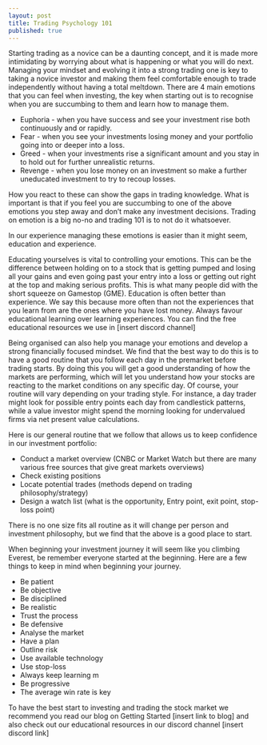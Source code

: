 ```yaml
---
layout: post
title: Trading Psychology 101
published: true
---
```


Starting trading as a novice can be a daunting concept, and it is made more intimidating by worrying about what is happening or what you will do next. Managing your mindset and evolving it into a strong trading one is key to taking a novice investor and making them feel comfortable enough to trade independently without having a total meltdown. There are 4 main emotions that you can feel when investing, the key when starting out is to recognise when you are succumbing to them and learn how to manage them. 

* Euphoria - when you have success and see your investment rise both continuously and or rapidly.
* Fear - when you see your investments losing money and your portfolio going into or deeper into a loss.
* Greed - when your investments rise a significant amount and you stay in to hold out for further unrealistic returns.
* Revenge - when you lose money on an investment so make a further uneducated investment to try to recoup losses.

How you react to these can show the gaps in trading knowledge. What is important is that if you feel you are succumbing to one of the above emotions you step away and don’t make any investment decisions. Trading on emotion is a big no-no and trading 101 is to not do it whatsoever.

In our experience managing these emotions is easier than it might seem, education and experience. 

Educating yourselves is vital to controlling your emotions. This can be the difference between holding on to a stock that is getting pumped and losing all your gains and even going past your entry into a loss or getting out right at the top and making serious profits. This is what many people did with the short squeeze on Gamestop (GME). Education is often better than experience. We say this because more often than not the experiences that you learn from are the ones where you have lost money. Always favour educational learning over learning experiences. You can find the free educational resources we use in [insert discord channel]

Being organised can also help you manage your emotions and develop a strong financially focused mindset. We find that the best way to do this is to have a good routine that you follow each day in the premarket before trading starts. By doing this you will get a good understanding of how the markets are performing, which will let you understand how your stocks are reacting to the market conditions on any specific day. Of course, your routine will vary depending on your trading style. For instance, a day trader might look for possible entry points each day from candlestick patterns, while a value investor might spend the morning looking for undervalued firms via net present value calculations. 


Here is our general routine that we follow that allows us to keep confidence in our investment portfolio:
* Conduct a market overview (CNBC or Market Watch but there are many various free sources that give great markets overviews)
* Check existing positions
* Locate potential trades (methods depend on trading philosophy/strategy)
* Design a watch list (what is the opportunity, Entry point, exit point, stop-loss point)

There is no one size fits all routine as it will change per person and investment philosophy, but we find that the above is a good place to start.

When beginning your investment journey it will seem like you climbing Everest, be remember everyone started at the beginning. Here are a few things to keep in mind when beginning your journey.

* Be patient
* Be objective
* Be disciplined
* Be realistic 
* Trust the process
* Be defensive 
* Analyse the market
* Have a plan 
* Outline risk
* Use available technology
* Use stop-loss
* Always keep learning m
* Be progressive 
* The average win rate is key



To have the best start to investing and trading the stock market we recommend you read our blog on Getting Started [insert link to blog] and also check out our educational resources in our discord channel [insert discord link]
